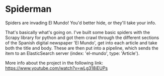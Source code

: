 # Spiderman
Spiders are invading El Mundo! You'd better hide, or they'll take your info.

That's basically what's going on. I've built some basic spiders with the Scrapy library for python and got them crawl through the different sections of the Spanish digital newspaper 'El Mundo', get into each article and take both the title and body. These are then put into a pipeline, which sends the item to an ElasticSearch server (index: 'el-mundo', type: 'Article').

More info about the project in the following link:
https://www.youtube.com/watch?v=wLg318iEUPs
